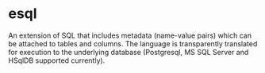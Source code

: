 # esql
An extension of SQL that includes metadata (name-value pairs) which can be attached to tables and columns. The language is transparently translated for execution to the underlying database (Postgresql, MS SQL Server and HSqlDB supported currently).
